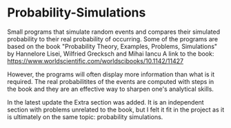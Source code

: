 # Probability-Simulations
Small programs that simulate random events and compares their simulated probability to their real probability of occurring.
Some of the programs are based on the book "Probability Theory, Examples, Problems, Simulations" by  Hannelore Lisei, Wilfried Grecksch and Mihai Iancu
A link to the book: https://www.worldscientific.com/worldscibooks/10.1142/11427

However, the programs will often display more information than what is it required. The real probabilitites of the events are computed with steps in the book
and they are an effective way to sharpen one's analytical skills.

In the latest update the Extra section was added. It is an independent section with problems unrelated to the book, but I felt it fit in the
project as it is ultimately on the same topic: probability simulations.